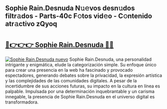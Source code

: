 ## Sophie Rain.Desnuda N𝚞𝚎vos desn𝚞dos filtr𝚊dos - Parts-40c F𝚘tos vid𝚎o - C𝚘ntenido atr𝚊ctivo zQyoq

# <h2><a href="http://mb420i.tromn.icu/?c=Sophie+Rain.Desnuda">🔗👉👉👉 Sophie Rain.Desnuda 🔗🔗</a></h2>

[![Sophie Rain.Desnuda nuevo](https://i.imgur.com/pEAQMta.gif)](http://mb420i.tromn.icu/?c=Sophie+Rain.Desnuda)
Sophie Rain.Desnuda, una personalidad intrigante y enigmática, elude la categorización simple. Su enfoque único para crear una presencia en la web ha fascinado y provocado espectadores, generando debates sobre la privacidad, la expresión artística y las complejidades de las comunidades digitales. A pesar de la incertidumbre de sus acciones futuras, su impacto en la cultura en línea es palpable. Impulsada por una determinación inquebrantable y un carisma innegable, la presencia de Sophie Rain.Desnuda en el universo digital es transformadora.
